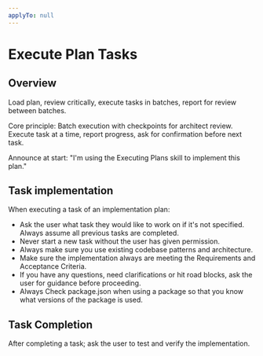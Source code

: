 ```yaml
---
applyTo: null
---
```


# Execute Plan Tasks

## Overview

Load plan, review critically, execute tasks in batches, report for review between batches.

Core principle: Batch execution with checkpoints for architect review. Execute task at a time, report progress, ask for confirmation before next task.

Announce at start: "I'm using the Executing Plans skill to implement this plan."

## Task implementation

When executing a task of an implementation plan:

- Ask the user what task they would like to work on if it's not specified. Always assume all previous tasks are completed.
- Never start a new task without the user has given permission.
- Always make sure you use existing codebase patterns and architecture.
- Make sure the implementation always are meeting the Requirements and Acceptance Criteria.
- If you have any questions, need clarifications or hit road blocks, ask the user for guidance before proceeding.
- Always Check package.json when using a package so that you know what versions of the package is used.

## Task Completion

After completing a task; ask the user to test and verify the implementation.
